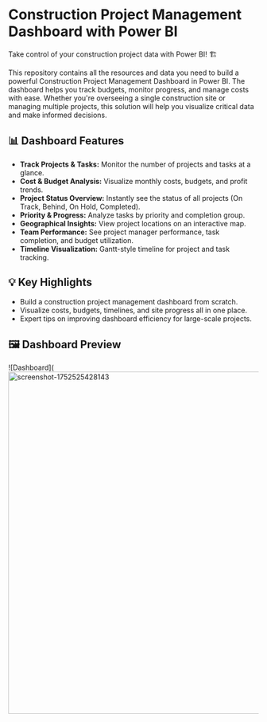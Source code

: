 # Construction Project Management Dashboard with Power BI

Take control of your construction project data with Power BI! 🏗️

This repository contains all the resources and data you need to build a powerful Construction Project Management Dashboard in Power BI. The dashboard helps you track budgets, monitor progress, and manage costs with ease. Whether you're overseeing a single construction site or managing multiple projects, this solution will help you visualize critical data and make informed decisions.

## 📊 Dashboard Features

- **Track Projects & Tasks:** Monitor the number of projects and tasks at a glance.
- **Cost & Budget Analysis:** Visualize monthly costs, budgets, and profit trends.
- **Project Status Overview:** Instantly see the status of all projects (On Track, Behind, On Hold, Completed).
- **Priority & Progress:** Analyze tasks by priority and completion group.
- **Geographical Insights:** View project locations on an interactive map.
- **Team Performance:** See project manager performance, task completion, and budget utilization.
- **Timeline Visualization:** Gantt-style timeline for project and task tracking.

## 💡 Key Highlights

- Build a construction project management dashboard from scratch.
- Visualize costs, budgets, timelines, and site progress all in one place.
- Expert tips on improving dashboard efficiency for large-scale projects.


## 🖼️ Dashboard Preview

![Dashboard](<img width="1081" height="687" alt="screenshot-1752525428143" src="(https://github.com/ranaibrahim4/Construction-Project-Management/blob/main/Overview%20Dashboard.png)" />

